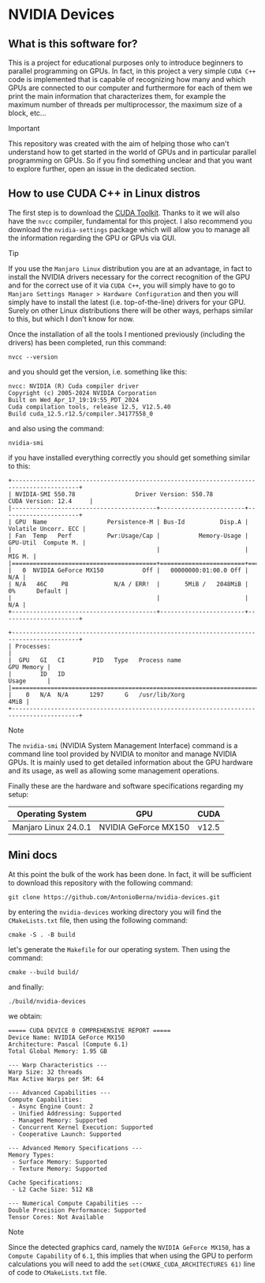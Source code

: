 # NVIDIA Devices

## What is this software for?

This is a project for educational purposes only to introduce beginners to parallel programming on GPUs. In fact, in this project a very simple `CUDA C++` code is implemented that is capable of recognizing how many and which GPUs are connected to our computer and furthermore for each of them we print the main information that characterizes them, for example the maximum number of threads per multiprocessor, the maximum size of a block, etc...

> [!IMPORTANT]
> This repository was created with the aim of helping those who can't understand how to get started in the world of GPUs and in particular parallel programming on GPUs. So if you find something unclear and that you want to explore further, open an issue in the dedicated section.

## How to use CUDA C++ in Linux distros

The first step is to download the [CUDA Toolkit](https://developer.nvidia.com/cuda-toolkit). Thanks to it we will also have the `nvcc` compiler, fundamental for this project. I also recommend you download the `nvidia-settings` package which will allow you to manage all the information regarding the GPU or GPUs via GUI.

> [!TIP]
> If you use the `Manjaro Linux` distribution you are at an advantage, in fact to install the NVIDIA drivers necessary for the correct recognition of the GPU and for the correct use of it via `CUDA C++`, you will simply have to go to `Manjaro Settings Manager > Hardware Configuration` and then you will simply have to install the latest (i.e. top-of-the-line) drivers for your GPU. Surely on other Linux distributions there will be other ways, perhaps similar to this, but which I don't know for now.

Once the installation of all the tools I mentioned previously (including the drivers) has been completed, run this command:

```
nvcc --version
```

and you should get the version, i.e. something like this:

```
nvcc: NVIDIA (R) Cuda compiler driver
Copyright (c) 2005-2024 NVIDIA Corporation
Built on Wed_Apr_17_19:19:55_PDT_2024
Cuda compilation tools, release 12.5, V12.5.40
Build cuda_12.5.r12.5/compiler.34177558_0
```

and also using the command:

```
nvidia-smi
```

if you have installed everything correctly you should get something similar to this:

```
+-----------------------------------------------------------------------------------------+
| NVIDIA-SMI 550.78                 Driver Version: 550.78         CUDA Version: 12.4     |
|-----------------------------------------+------------------------+----------------------+
| GPU  Name                 Persistence-M | Bus-Id          Disp.A | Volatile Uncorr. ECC |
| Fan  Temp   Perf          Pwr:Usage/Cap |           Memory-Usage | GPU-Util  Compute M. |
|                                         |                        |               MIG M. |
|=========================================+========================+======================|
|   0  NVIDIA GeForce MX150           Off |   00000000:01:00.0 Off |                  N/A |
| N/A   46C    P8             N/A / ERR!  |       5MiB /   2048MiB |      0%      Default |
|                                         |                        |                  N/A |
+-----------------------------------------+------------------------+----------------------+
                                                                                         
+-----------------------------------------------------------------------------------------+
| Processes:                                                                              |
|  GPU   GI   CI        PID   Type   Process name                              GPU Memory |
|        ID   ID                                                               Usage      |
|=========================================================================================|
|    0   N/A  N/A      1297      G   /usr/lib/Xorg                                   4MiB |
+-----------------------------------------------------------------------------------------+
```

> [!NOTE]
> The `nvidia-smi` (NVIDIA System Management Interface) command is a command line tool provided by NVIDIA to monitor and manage NVIDIA GPUs. It is mainly used to get detailed information about the GPU hardware and its usage, as well as allowing some management operations.

Finally these are the hardware and software specifications regarding my setup:

| Operating System     | GPU                  | CUDA  |
| :---:                | :---:                | :---: |
| Manjaro Linux 24.0.1 | NVIDIA GeForce MX150 | v12.5 |

## Mini docs

At this point the bulk of the work has been done. In fact, it will be sufficient to download this repository with the following command:

```
git clone https://github.com/AntonioBerna/nvidia-devices.git
```

by entering the `nvidia-devices` working directory you will find the `CMakeLists.txt` file, then using the following command:

```
cmake -S . -B build
```

let's generate the `Makefile` for our operating system. Then using the command:

```
cmake --build build/
```

and finally:

```
./build/nvidia-devices
```

we obtain:

```
===== CUDA DEVICE 0 COMPREHENSIVE REPORT =====
Device Name: NVIDIA GeForce MX150
Architecture: Pascal (Compute 6.1)
Total Global Memory: 1.95 GB

--- Warp Characteristics ---
Warp Size: 32 threads
Max Active Warps per SM: 64

--- Advanced Capabilities ---
Compute Capabilities:
 - Async Engine Count: 2
 - Unified Addressing: Supported
 - Managed Memory: Supported
 - Concurrent Kernel Execution: Supported
 - Cooperative Launch: Supported

--- Advanced Memory Specifications ---
Memory Types:
 - Surface Memory: Supported
 - Texture Memory: Supported

Cache Specifications:
 - L2 Cache Size: 512 KB

--- Numerical Compute Capabilities ---
Double Precision Performance: Supported
Tensor Cores: Not Available
```

> [!NOTE]
> Since the detected graphics card, namely the `NVIDIA GeForce MX150`, has a `Compute Capability` of `6.1`, this implies that when using the GPU to perform calculations you will need to add the `set(CMAKE_CUDA_ARCHITECTURES 61)` line of code to `CMakeLists.txt` file.

